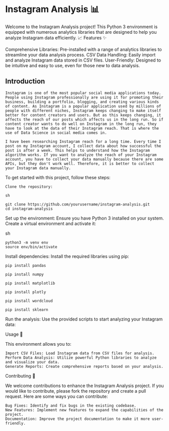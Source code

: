 # Instagram Analysis 📊

Welcome to the Instagram Analysis project! This Python 3 environment is equipped with numerous analytics libraries that are designed to help you analyze Instagram data efficiently. 📈
Features ✨

Comprehensive Libraries: Pre-installed with a range of analytics libraries to streamline your data analysis process.
CSV Data Handling: Easily import and analyze Instagram data stored in CSV files.
User-Friendly: Designed to be intuitive and easy to use, even for those new to data analysis.

## Introduction

    Instagram is one of the most popular social media applications today. People using Instagram professionally are using it for promoting their business, building a portfolio, blogging, and creating various kinds of content. As Instagram is a popular application used by millions of people with different niches, Instagram keeps changing to make itself better for content creators and users. But as this keeps changing, it affects the reach of our posts which affects us in the long run. So if content creator wants to do well on Instagram in the long run, they have to look at the data of their Instagram reach. That is where the use of Data Science in social media comes in.

    I have been researching Instagram reach for a long time. Every time I post on my Instagram account, I collect data about how successful the post is after a week. This helps to understand how the Instagram algorithm works. If you want to analyze the reach of your Instagram account, you have to collect your data manually because there are some APIs, but they don't work well. Therefore, it is better to collect your Instagram data manually.


To get started with this project, follow these steps:

    Clone the repository:

    sh

    git clone https://github.com/yourusername/instagram-analysis.git
    cd instagram-analysis

Set up the environment:
Ensure you have Python 3 installed on your system. Create a virtual environment and activate it:

sh

    python3 -m venv env
    source env/bin/activate

Install dependencies:
Install the required libraries using pip:

    pip install pandas
    
    pip install numpy
    
    pip install matplotlib
    
    pip install plotly
    
    pip install wordcloud
    
    pip install sklearn

Run the analysis:
Use the provided scripts to start analyzing your Instagram data:


Usage 📂

This environment allows you to:

    Import CSV Files: Load Instagram data from CSV files for analysis.
    Perform Data Analysis: Utilize powerful Python libraries to analyze and visualize your data.
    Generate Reports: Create comprehensive reports based on your analysis.

Contributing 🤝

We welcome contributions to enhance the Instagram Analysis project. If you would like to contribute, please fork the repository and create a pull request. Here are some ways you can contribute:

    Bug Fixes: Identify and fix bugs in the existing codebase.
    New Features: Implement new features to expand the capabilities of the project.
    Documentation: Improve the project documentation to make it more user-friendly.

